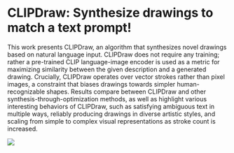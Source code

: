 # CLIPDraw: Synthesize drawings to match a text prompt!

This work presents CLIPDraw, an algorithm that synthesizes novel drawings based on natural language input. CLIPDraw does not require any training; rather a pre-trained CLIP language-image encoder is used as a metric for maximizing similarity between the given description and a generated drawing. Crucially, CLIPDraw operates over vector strokes rather than pixel images, a constraint that biases drawings towards simpler human-recognizable shapes. Results compare between CLIPDraw and other synthesis-through-optimization methods, as well as highlight various interesting behaviors of CLIPDraw, such as satisfying ambiguous text in multiple ways, reliably producing drawings in diverse artistic styles, and scaling from simple to complex visual representations as stroke count is increased.

<a href="https://replicate.ai/kvfrans/clipdraw"><img src="https://img.shields.io/static/v1?label=Replicate&message=Demo and Docker Image&color=blue"></a>